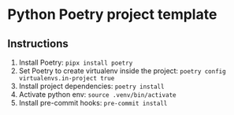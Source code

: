 # Python Poetry project template

## Instructions

1. Install Poetry: `pipx install poetry`
2. Set Poetry to create virtualenv inside the project: `poetry config virtualenvs.in-project true`
3. Install project dependencies: `poetry install`
4. Activate python env: `source .venv/bin/activate`
5. Install pre-commit hooks: `pre-commit install`
